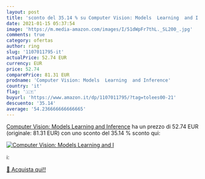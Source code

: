 ```yaml
---
layout: post
title: 'sconto del 35.14 % su Computer Vision: Models  Learning  and I  '
date: 2021-01-15 05:37:54
image: 'https://m.media-amazon.com/images/I/51dWpFr7thL._SL200_.jpg'
comments: true
category: ofertas
author: ring
slug: '1107011795-it'
actualPrice: 52.74 EUR
currency: EUR
price: 52.74
comparePrice: 81.31 EUR
prodname: 'Computer Vision: Models  Learning  and Inference'
country: 'it'
flag: '🇮🇹'
buyurl: 'https://www.amazon.it/dp/1107011795/?tag=tolees00-21'
descuento: '35.14'
average: '54.236666666666665'
---
```


[Computer Vision: Models  Learning  and Inference](https://www.amazon.it/dp/1107011795/?tag=tolees00-21) ha un prezzo di 52.74 EUR (originale: 81.31 EUR) con uno sconto del 35.14 % sconto qui:

[![Computer Vision: Models  Learning  and I](https://m.media-amazon.com/images/I/51dWpFr7thL._SL200_.jpg)](https://www.amazon.it/dp/1107011795/?tag=tolees00-21)

ℹ️:


[🛒 Acquista qui!!](https://www.amazon.it/dp/1107011795/?tag=tolees00-21)
